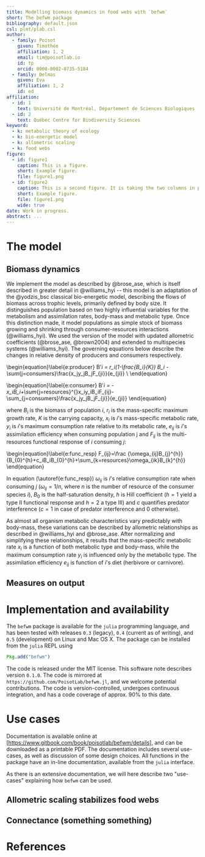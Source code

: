 ```yaml
---
title: Modelling biomass dynamics in food webs with `befwm`
short: The befwm package
bibliography: default.json
csl: plmt/plab.csl
author:
  - family: Poisot
    given: Timothée
    affiliation: 1, 2
    email: tim@poisotlab.io
    id: tp
    orcid: 0000-0002-0735-5184
  - family: Delmas
    given: Eva
    affiliation: 1, 2
    id: ed
affiliation:
  - id: 1
    text: Université de Montréal, Département de Sciences Biologiques
  - id: 2
    text: Québec Centre for Biodiversity Sciences
keyword:
  - k: metabolic theory of ecology
  - k: bio-energetic model
  - k: allometric scaling
  - k: food webs
figure:
  - id: figure1
    caption: This is a figure.
    short: Example figure.
    file: figure1.png
  - id: figure2
    caption: This is a second figure. It is taking the two columns in preprint mode.
    short: Example figure.
    file: figure1.png
    wide: true
date: Work in progress.
abstract: ...
---
```



# The model

## Biomass dynamics

We implement the model as described by @brose_ase, which is itself described in
greater detail in @williams_hyi -- this model is an adaptation of the
@yodzis_bsc classical bio-energetic model, describing the flows of biomass
across trophic levels, primarily defined by body size. It distinguishes
population based on two highly influential variables for the metabolism and
assimilation rates, body-mass and metabolic type. Once this distinction made, it
model populations as simple stock of biomass growing and shrinking through
consumer-resources interactions (@williams_hyi). We used the version of the
model with updated allometric coefficients (@brose_ase, @brown2004) and extended
to multispecies systems (@williams_hyi). The governing equations below describe
the changes in relative density of producers and consumers respectively.

\begin{equation}\label{e:producer}
B'_i = r_i(1-\frac{B_i}{K}) B_i -\sum_{j=consumers}\frac{x_jy_jB_jF_{ji}}{e_{ji}} \\
\end{equation}

\begin{equation}\label{e:consumer}
B'_i = -x_iB_i+\sum_{j=resources}^{}x_iy_iB_iF_{ij}-\sum_{j=consumers}\frac{x_jy_jB_jF_{ji}}{e_{ji}}
\end{equation}

where $B_i$ is the biomass of population $i$, $r_i$ is the mass-specific maximum
growth rate, $K$ is the carrying capacity, $x_i$ is $i$'s mass-specific
metabolic rate, $y_i$ is $i$'s maximum consumption rate relative to its
metabolic rate, $e_{ij}$ is $i$'s assimilation efficiency when consuming
population j and $F_{ij}$ is the multi-resources functional response of $i$
consuming $j$:   

\begin{equation}\label{e:func_resp}
F_{ij}=\frac {\omega_{ij}B_{j}^{h}}{B_{0}^{h}+c_iB_iB_{0}^{h}+\sum_{k=resources}\omega_{ik}B_{k}^{h}}
\end{equation}

In equation (\autoref{e:func_resp}) $\omega_{ij}$ is $i$'s relative consumption
rate when consuming $j$ ($\omega_{ij}=1/n$, where $n$ is the number of resource
of the consumer species $i$), $B_0$ is the half-saturation density, $h$ is Hill
coefficient ($h=1$ yield a type II functional response and $h=2$ a type III) and
$c$ quantifies predator interference ($c=1$ in case of predator interference and
$0$ otherwise).

As almost all organism metabolic characteristics vary predictably with
body-mass, these variations can be described by allometric relationships as
described in @williams_hyi and @brose_ase. After normalizing and simplifying
these relationships, it results that the mass-specific metabolic rate $x_i$ is a
function of both metabolic type and body-mass, while the maximum consumption
rate $y_i$ is influenced only by the metabolic type. The assimilation efficiency
$e_{ij}$ is function of $i$'s diet (herbivore or carnivore).

## Measures on output

# Implementation and availability

The `befwm` package is available for the `julia` programming language, and
has been tested with releases `0.3` (legacy), `0.4` (current as of writing),
and `0.5` (development) on Linux and Mac OS X. The package can be installed
from the `julia` REPL using

~~~ julia
Pkg.add("befwm")
~~~

The code is released under the MIT license. This software
note describes version `0.1.0`. The code is mirrored at
`https://github.com/PoisotLab/befwm.jl`, and we welcome potential
contributions. The code is version-controlled, undergoes continuous
integration, and has a code coverage of approx. 90% to this date.

# Use cases

Documentation is available online at
[https://www.gitbook.com/book/poisotlab/befwm/details], and can be downloaded
as a printable PDF. The documentation includes several use-cases, as well
as discussion of some design choices. All functions in the package have an
in-line documentation, available from the `julia` interface.

[https://www.gitbook.com/book/poisotlab/befwm/details]: https://www.gitbook.com/book/poisotlab/befwm/details

As there is an extensive documentation, we will here describe two "use-cases"
explaining how `befwm` can be used.

## Allometric scaling stabilizes food webs

## Connectance (something something)

# References

